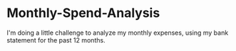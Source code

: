 # Monthly-Spend-Analysis
 I'm doing a little challenge to analyze my monthly expenses, using my bank statement for the past 12 months. 
